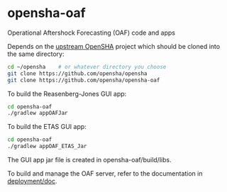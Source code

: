 # opensha-oaf
Operational Aftershock Forecasting (OAF) code and apps

Depends on the [upstream OpenSHA](https://github.com/opensha/opensha) project which should be cloned into the same directory:

```bash
cd ~/opensha    # or whatever directory you choose
git clone https://github.com/opensha/opensha
git clone https://github.com/opensha/opensha-oaf
```

To build the Reasenberg-Jones GUI app:

```bash
cd opensha-oaf
./gradlew appOAFJar
```

To build the ETAS GUI app:

```bash
cd opensha-oaf
./gradlew appOAF_ETAS_Jar
```

The GUI app jar file is created in opensha-oaf/build/libs.

To build and manage the OAF server, refer to the documentation in [deployment/doc](deployment/doc).
